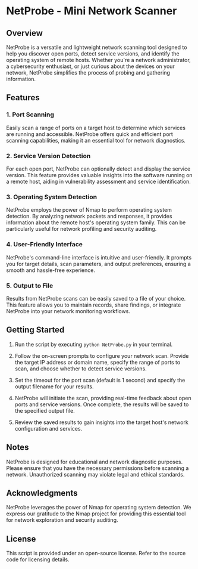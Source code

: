 # NetProbe - Mini Network Scanner

## Overview

NetProbe is a versatile and lightweight network scanning tool designed to help you discover open ports, detect service versions, and identify the operating system of remote hosts. Whether you're a network administrator, a cybersecurity enthusiast, or just curious about the devices on your network, NetProbe simplifies the process of probing and gathering information.

## Features

### 1. Port Scanning

Easily scan a range of ports on a target host to determine which services are running and accessible. NetProbe offers quick and efficient port scanning capabilities, making it an essential tool for network diagnostics.

### 2. Service Version Detection

For each open port, NetProbe can optionally detect and display the service version. This feature provides valuable insights into the software running on a remote host, aiding in vulnerability assessment and service identification.

### 3. Operating System Detection

NetProbe employs the power of Nmap to perform operating system detection. By analyzing network packets and responses, it provides information about the remote host's operating system family. This can be particularly useful for network profiling and security auditing.

### 4. User-Friendly Interface

NetProbe's command-line interface is intuitive and user-friendly. It prompts you for target details, scan parameters, and output preferences, ensuring a smooth and hassle-free experience.

### 5. Output to File

Results from NetProbe scans can be easily saved to a file of your choice. This feature allows you to maintain records, share findings, or integrate NetProbe into your network monitoring workflows.

## Getting Started

1. Run the script by executing `python NetProbe.py` in your terminal.

2. Follow the on-screen prompts to configure your network scan. Provide the target IP address or domain name, specify the range of ports to scan, and choose whether to detect service versions.

3. Set the timeout for the port scan (default is 1 second) and specify the output filename for your results.

4. NetProbe will initiate the scan, providing real-time feedback about open ports and service versions. Once complete, the results will be saved to the specified output file.

5. Review the saved results to gain insights into the target host's network configuration and services.

## Notes

NetProbe is designed for educational and network diagnostic purposes. Please ensure that you have the necessary permissions before scanning a network. Unauthorized scanning may violate legal and ethical standards.

## Acknowledgments

NetProbe leverages the power of Nmap for operating system detection. We express our gratitude to the Nmap project for providing this essential tool for network exploration and security auditing.

## License

This script is provided under an open-source license. Refer to the source code for licensing details.
